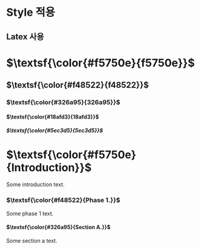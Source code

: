 
# Style 적용
## Latex 사용

# $\textsf{\color{#f5750e}{f5750e}}$

## $\textsf{\color{#f48522}{f48522}}$

### $\textsf{\color{#326a95}{326a95}}$

#### $\textsf{\color{#18afd3}{18afd3}}$

##### $\textsf{\color{#5ec3d5}{5ec3d5}}$


# $\textsf{\color{#f5750e}{Introduction}}$

Some introduction text.

### $\textsf{\color{#f48522}{Phase 1.}}$

Some phase 1 text.

#### $\textsf{\color{#326a95}{Section A.}}$

Some section a text.

